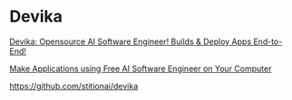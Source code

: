 # Devika

[Devika: Opensource AI Software Engineer! Builds & Deploy Apps End-to-End!](https://www.youtube.com/watch?v=GBvNxHiquKM)

[Make Applications using Free AI Software Engineer on Your Computer](https://www.youtube.com/watch?v=BIGs_yGpZNQ)

https://github.com/stitionai/devika

